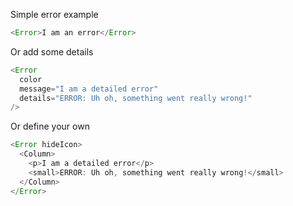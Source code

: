 Simple error example

```js
<Error>I am an error</Error>
```

Or add some details
```js
<Error
  color
  message="I am a detailed error"
  details="ERROR: Uh oh, something went really wrong!"
/>
```

Or define your own
```js
<Error hideIcon>
  <Column>
    <p>I am a detailed error</p>
    <small>ERROR: Uh oh, something went really wrong!</small>
  </Column>
</Error>
```
